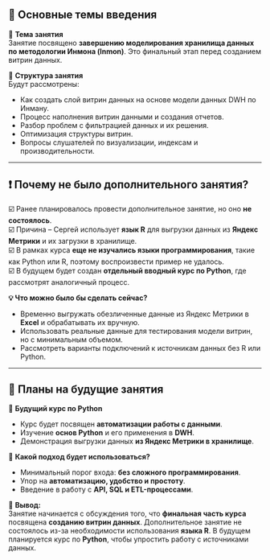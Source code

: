 ## 🎯 **Основные темы введения**

🔹 **Тема занятия**  
Занятие посвящено **завершению моделирования хранилища данных по методологии Инмона (Inmon)**. Это финальный этап перед созданием витрин данных.

🔹 **Структура занятия**  
Будут рассмотрены:

- Как создать слой витрин данных на основе модели данных DWH по Инману.
- Процесс наполнения витрин данными и создания отчетов.
- Разбор проблем с фильтрацией данных и их решения.
- Оптимизация структуры витрин.
- Вопросы слушателей по визуализации, индексам и производительности.

---

## ❗ **Почему не было дополнительного занятия?**

☑️ Ранее планировалось провести дополнительное занятие, но оно **не состоялось**.  
☑️ Причина – Сергей использует **язык R** для выгрузки данных из **Яндекс Метрики** и их загрузки в хранилище.  
☑️ В рамках курса **еще не изучались языки программирования**, такие как Python или R, поэтому воспроизвести пример не удалось.  
☑️ В будущем будет создан **отдельный вводный курс по Python**, где рассмотрят аналогичный процесс.

**💡 Что можно было бы сделать сейчас?**

- Временно выгружать обезличенные данные из Яндекс Метрики в **Excel** и обрабатывать их вручную.
- Использовать реальные данные для тестирования модели витрин, но с минимальным объемом.
- Рассмотреть варианты подключений к источникам данных без R или Python.

---

## 🔮 **Планы на будущие занятия**

🔹 **Будущий курс по Python**

- Курс будет посвящен **автоматизации работы с данными**.
- Изучение **основ Python** и его применения в **DWH**.
- Демонстрация выгрузки данных **из Яндекс Метрики в хранилище**.

🔹 **Какой подход будет использоваться?**

- Минимальный порог входа: **без сложного программирования**.
- Упор на **автоматизацию, удобство и простоту**.
- Введение в работу с **API, SQL и ETL-процессами**.

📌 **Вывод:**  
Занятие начинается с обсуждения того, что **финальная часть курса** посвящена **созданию витрин данных**. Дополнительное занятие не состоялось из-за необходимости использования **языка R**. В будущем планируется курс по **Python**, чтобы упростить работу с источниками данных.